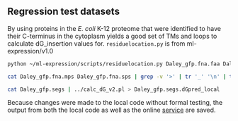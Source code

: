 ## Regression test datasets

By using proteins in the *E. coli* K-12 proteome that were identified to have
their C-terminus in the cytoplasm yields a good set of TMs and loops to
calculate dG_insertion values for. `residuelocation.py` is from
ml-expression/v1.0

```bash
python ~/ml-expression/scripts/residuelocation.py Daley_gfp.fna.faa Daley_gfp.fna.phobiuslong Daley_gfp.fna.mps Daley_gfp.fna.sps

cat Daley_gfp.fna.mps Daley_gfp.fna.sps | grep -v '>' | tr '_' '\n' | tr -d '*' | grep -v '^$' > Daley_gfp.segs

cat Daley_gfp.segs | ../calc_dG_v2.pl > Daley_gfp.segs.dGpred_local
```

Because changes were made to the local code without formal testing, the output
from both the local code as well as the online [service](dgpred.cbr.su.se)
are saved.
